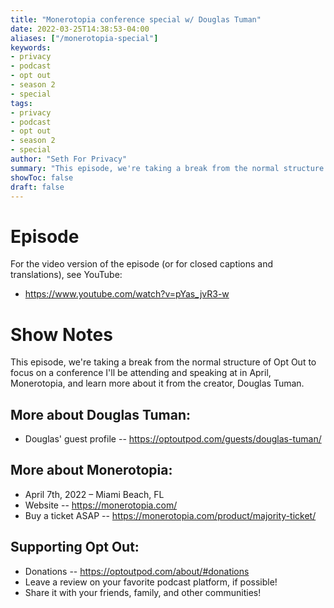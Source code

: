 ```yaml
---
title: "Monerotopia conference special w/ Douglas Tuman"
date: 2022-03-25T14:38:53-04:00
aliases: ["/monerotopia-special"]
keywords:
- privacy
- podcast
- opt out
- season 2
- special
tags:
- privacy
- podcast
- opt out
- season 2
- special
author: "Seth For Privacy"
summary: "This episode, we're taking a break from the normal structure of Opt Out to focus on a conference I'll be attending and speaking at in April, Monerotopia, and learn more about it from the creator, Doug."
showToc: false
draft: false
---
```


# Episode

<div id="buzzsprout-player-10318499"></div><script src="https://www.buzzsprout.com/1790481/10318499-moneropia-conference-special-w-douglas-tuman.js?container_id=buzzsprout-player-10318499&player=small" type="text/javascript" charset="utf-8"></script>

For the video version of the episode (or for closed captions and translations), see YouTube:

- <https://www.youtube.com/watch?v=pYas_jvR3-w>

# Show Notes

This episode, we're taking a break from the normal structure of Opt Out to focus on a conference I'll be attending and speaking at in April, Monerotopia, and learn more about it from the creator, Douglas Tuman.

## More about Douglas Tuman:

- Douglas' guest profile -- https://optoutpod.com/guests/douglas-tuman/

## More about Monerotopia:

- April 7th, 2022 – Miami Beach, FL
- Website -- https://monerotopia.com/
- Buy a ticket ASAP -- https://monerotopia.com/product/majority-ticket/

## Supporting Opt Out:

- Donations -- https://optoutpod.com/about/#donations
- Leave a review on your favorite podcast platform, if possible!
- Share it with your friends, family, and other communities!
